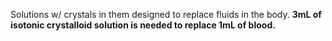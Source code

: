 Solutions w/ crystals in them designed to replace fluids in the body. **3mL of isotonic crystalloid solution is needed to replace 1mL of blood.**